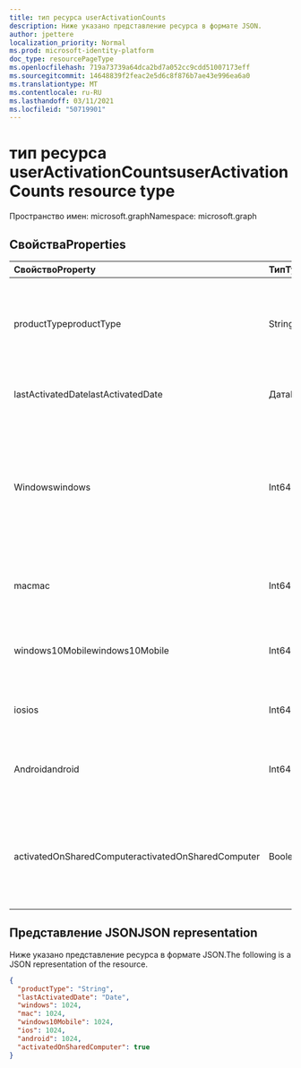 ```yaml
---
title: тип ресурса userActivationCounts
description: Ниже указано представление ресурса в формате JSON.
author: jpettere
localization_priority: Normal
ms.prod: microsoft-identity-platform
doc_type: resourcePageType
ms.openlocfilehash: 719a73739a64dca2bd7a052cc9cdd51007173eff
ms.sourcegitcommit: 14648839f2feac2e5d6c8f876b7ae43e996ea6a0
ms.translationtype: MT
ms.contentlocale: ru-RU
ms.lasthandoff: 03/11/2021
ms.locfileid: "50719901"
---
```

# <a name="useractivationcounts-resource-type"></a><span data-ttu-id="37f6e-103">тип ресурса userActivationCounts</span><span class="sxs-lookup"><span data-stu-id="37f6e-103">userActivationCounts resource type</span></span>

<span data-ttu-id="37f6e-104">Пространство имен: microsoft.graph</span><span class="sxs-lookup"><span data-stu-id="37f6e-104">Namespace: microsoft.graph</span></span>

## <a name="properties"></a><span data-ttu-id="37f6e-105">Свойства</span><span class="sxs-lookup"><span data-stu-id="37f6e-105">Properties</span></span>

| <span data-ttu-id="37f6e-106">Свойство</span><span class="sxs-lookup"><span data-stu-id="37f6e-106">Property</span></span>          | <span data-ttu-id="37f6e-107">Тип</span><span class="sxs-lookup"><span data-stu-id="37f6e-107">Type</span></span>   | <span data-ttu-id="37f6e-108">Описание</span><span class="sxs-lookup"><span data-stu-id="37f6e-108">Description</span></span>                              |
| :---------------- | :----- | ---------------------------------------- |
| <span data-ttu-id="37f6e-109">productType</span><span class="sxs-lookup"><span data-stu-id="37f6e-109">productType</span></span>       | <span data-ttu-id="37f6e-110">String</span><span class="sxs-lookup"><span data-stu-id="37f6e-110">String</span></span> | <span data-ttu-id="37f6e-111">Тип продукта, например "Microsoft 365 ProPlus" или "Project Client".</span><span class="sxs-lookup"><span data-stu-id="37f6e-111">The product type, such as "Microsoft 365 ProPlus"or "Project Client".</span></span> |
| <span data-ttu-id="37f6e-112">lastActivatedDate</span><span class="sxs-lookup"><span data-stu-id="37f6e-112">lastActivatedDate</span></span> | <span data-ttu-id="37f6e-113">Дата</span><span class="sxs-lookup"><span data-stu-id="37f6e-113">Date</span></span>   | <span data-ttu-id="37f6e-114">Дата последней активации.</span><span class="sxs-lookup"><span data-stu-id="37f6e-114">The date of the latest activation.</span></span>       |
| <span data-ttu-id="37f6e-115">Windows</span><span class="sxs-lookup"><span data-stu-id="37f6e-115">windows</span></span>           | <span data-ttu-id="37f6e-116">Int64</span><span class="sxs-lookup"><span data-stu-id="37f6e-116">Int64</span></span>  | <span data-ttu-id="37f6e-117">Активация рассчитывается на Windows.</span><span class="sxs-lookup"><span data-stu-id="37f6e-117">The activation count on Windows.</span></span> <span data-ttu-id="37f6e-118">Этот номер включает каждую активацию на любом компьютере Windows.</span><span class="sxs-lookup"><span data-stu-id="37f6e-118">This number includes every activation on any Windows computer.</span></span> |
| <span data-ttu-id="37f6e-119">mac</span><span class="sxs-lookup"><span data-stu-id="37f6e-119">mac</span></span>               | <span data-ttu-id="37f6e-120">Int64</span><span class="sxs-lookup"><span data-stu-id="37f6e-120">Int64</span></span>  | <span data-ttu-id="37f6e-121">Активация рассчитывается на ОС Mac.</span><span class="sxs-lookup"><span data-stu-id="37f6e-121">The activation count on Mac OS.</span></span>          |
| <span data-ttu-id="37f6e-122">windows10Mobile</span><span class="sxs-lookup"><span data-stu-id="37f6e-122">windows10Mobile</span></span>   | <span data-ttu-id="37f6e-123">Int64</span><span class="sxs-lookup"><span data-stu-id="37f6e-123">Int64</span></span>  | <span data-ttu-id="37f6e-124">Активация рассчитывается на windows 10 mobile.</span><span class="sxs-lookup"><span data-stu-id="37f6e-124">The activation count on Windows 10 mobile.</span></span> |
| <span data-ttu-id="37f6e-125">ios</span><span class="sxs-lookup"><span data-stu-id="37f6e-125">ios</span></span>               | <span data-ttu-id="37f6e-126">Int64</span><span class="sxs-lookup"><span data-stu-id="37f6e-126">Int64</span></span>  | <span data-ttu-id="37f6e-127">Активация рассчитывается на iOS.</span><span class="sxs-lookup"><span data-stu-id="37f6e-127">The activation count on iOS.</span></span>             |
| <span data-ttu-id="37f6e-128">Android</span><span class="sxs-lookup"><span data-stu-id="37f6e-128">android</span></span>           | <span data-ttu-id="37f6e-129">Int64</span><span class="sxs-lookup"><span data-stu-id="37f6e-129">Int64</span></span>  | <span data-ttu-id="37f6e-130">Активация рассчитывается на устройстве Android.</span><span class="sxs-lookup"><span data-stu-id="37f6e-130">The activation count on an Android device.</span></span>  |
| <span data-ttu-id="37f6e-131">activatedOnSharedComputer</span><span class="sxs-lookup"><span data-stu-id="37f6e-131">activatedOnSharedComputer</span></span>   | <span data-ttu-id="37f6e-132">Boolean</span><span class="sxs-lookup"><span data-stu-id="37f6e-132">Boolean</span></span> | <span data-ttu-id="37f6e-133">True, если пользователь использовал продукт на общем компьютере раньше.</span><span class="sxs-lookup"><span data-stu-id="37f6e-133">True if the user used the product on a shared computer before.</span></span> |

## <a name="json-representation"></a><span data-ttu-id="37f6e-134">Представление JSON</span><span class="sxs-lookup"><span data-stu-id="37f6e-134">JSON representation</span></span>

<span data-ttu-id="37f6e-135">Ниже указано представление ресурса в формате JSON.</span><span class="sxs-lookup"><span data-stu-id="37f6e-135">The following is a JSON representation of the resource.</span></span>

<!-- {
  "blockType": "resource",
  "@odata.type": "microsoft.graph.userActivationCounts"
} -->

```json
{
  "productType": "String", 
  "lastActivatedDate": "Date", 
  "windows": 1024, 
  "mac": 1024, 
  "windows10Mobile": 1024, 
  "ios": 1024, 
  "android": 1024,
  "activatedOnSharedComputer": true 
}
```


